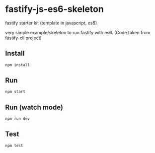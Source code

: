 # fastify-js-es6-skeleton

fastify starter kit (template in javascript, es6)

very simple example/skeleton to run fastify with es6. (Code taken from fastify-cli project)

## Install

```sh
npm install
```

## Run

```sh
npm start
```

## Run (watch mode)

```sh
npm run dev
```

## Test

```sh
npm test
```
